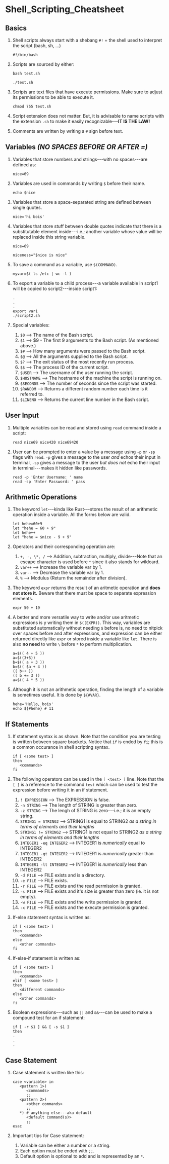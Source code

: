 # Shell_Scripting_Cheatsheet


## Basics

1. Shell scripts always start with a shebang `#!` + the shell used to interpret the script (bash, sh, ...)
   ```
   #!/bin/bash
   ```

1. Scripts are sourced by either:
   ```
   bash test.sh
   ```
   ```
   ./test.sh
   ```

1. Scripts are text files that have execute permissions. Make sure to adjust its permissions to be able to execute it.
   ```
   chmod 755 test.sh
   ```

1. Script extension does not matter. But, it is advisable to name scripts with the extension `.sh` to make it easily recognizable---**IT IS THE LAW!**

1. Comments are written by writing a `#` sign before text.

## Variables _(NO SPACES BEFORE OR AFTER =)_

1. Variables that store numbers and strings---with no spaces---are defined as:
   ```
   nice=69
   ```

1. Variables are used in commands by writing `$` before their name.
   ```
   echo $nice
   ```

1. Variables that store a space-separated string are defined between single quotes.
   ```
   nice='hi bois'
   ```

1. Variables that store stuff between double quotes indicate that there is a substitutable element inside---i.e.; another variable whose value will be replaced inside this string variable.
   ```
   nice=69

   niceness="$nice is nice"
   ```

1. To save a command as a variable, use `$(COMMAND)`.
   ```
   myvar=$( ls /etc | wc -l )
   ```

1. To export a variable to a child process---a variable available in script1 will be copied to script2---inside script1:
   ```
   .
   .
   .
   export var1
   ./script2.sh
   ```
   
1. Special variables:
   1. `$0` --> The name of the Bash script.
   1. `$1` --> $9 - The first 9 arguments to the Bash script. (As mentioned above.)
   1. `$#` --> How many arguments were passed to the Bash script.
   1. `$@` --> All the arguments supplied to the Bash script.
   1. `$?` --> The exit status of the most recently run process.
   1. `$$` --> The process ID of the current script.
   1. `$USER` --> The username of the user running the script.
   1. `$HOSTNAME` --> The hostname of the machine the script is running on.
   1. `$SECONDS` --> The number of seconds since the script was started.
   1. `$RANDOM` --> Returns a different random number each time is it referred to.
   1. `$LINENO` --> Returns the current line number in the Bash script.
  

## User Input

1. Multiple variables can be read and stored using `read` command inside a script:
   ```
   read nice69 nice420 nice69420
   ```

1. User can be prompted to enter a value by a message using `-p` or `-sp` flags with `read`. `-p` gives a message to the user _and_ echos their input in terminal, `-sp` gives a message to the user _but does not_ echo their input in terminal---makes it hidden like passwords.
   ```
   read -p 'Enter Username: ' name
   read -sp 'Enter Password: ' pass
   ```


## Arithmetic Operations

1. The keyword `let`---kinda like Rust---stores the result of an arithmetic operation inside a variable. All the forms below are valid.
   ```
   let hehe=60+9
   let "hehe = 60 + 9"
   let hehe++
   let "hehe = $nice - 9 + 9"
   ```

1. Operators and their corresponding operation are:
   1. `+, -, \*, /`	--> Addition, subtraction, multiply, divide---Note that an escape character is used before `*` since it also stands for wildcard.
   1. `var++`	--> Increase the variable var by 1.
   1. `var--`	--> Decrease the variable var by 1.
   1. `%`	--> Modulus (Return the remainder after division).
  
1. The keyword `expr` returns the result of an aritmetic operation and **does not store it.** Beware that there must be space to separate expression elements.
   ```
   expr 50 + 19
   ```

1. A better and more versatile way to write and/or use aritmetic expressions is y writing them in `$((EXPR))`. This way, variables are substituted automatically without needing `$` before is, no need to nitpick over spaces before and after expressions, and expression can be either returned directly like `expr` or stored inside a variable like `let`. There is also **no need** to write `\` before `*` to perform multiplication.
   ```
   a=$(( 4 + 5 ))
   a=$((3+5))
   b=$(( a + 3 ))
   b=$(( $a + 4 ))
   (( b++ ))
   (( b += 3 ))
   a=$(( 4 * 5 ))
   ```

1. Although it is not an arithmetic operation, finding the length of a variable is sometimes useful. It is done by `${#VAR}`.
   ```
   hehe='Hello, bois'
   echo ${#hehe} # 11
   ```


## If Statements

1. If statement syntax is as shown. Note that the condition you are testing is written between square brackets. Notice that `if` is ended by `fi`; this is a common occurance in shell scripting syntax.
   ```
   if [ <some test> ]
   then
      <commands>
   fi
   ```

1. The following operators can be used in the `[ <test> ]` line. Note that the `[ ]` is a reference to the command `test` which can be used to test the expression before writing it in an if statement.
   1. `! EXPRESSION` --> The EXPRESSION is false.
   1. `-n STRING` --> The length of STRING is greater than zero.
   1. `-z STRING` --> The lengh of STRING is zero---i.e.; it is an empty string.
   1. `STRING1 = STRING2` --> STRING1 is equal to STRING2 _as a string in terms of elements and their lengths_
   1. `STRING1 != STRING2` --> STRING1 is not equal to STRING2 _as a string in terms of elements and their lengths_
   1. `INTEGER1 -eq INTEGER2` --> INTEGER1 is _numerically_ equal to INTEGER2
   1. `INTEGER1 -gt INTEGER2` --> INTEGER1 is _numerically_ greater than INTEGER2
   1. `INTEGER1 -lt INTEGER2` --> INTEGER1 is _numerically_ less than INTEGER2
   1. `-d FILE` --> FILE exists and is a directory.
   1. `-e FILE` --> FILE exists.
   1. `-r FILE` --> FILE exists and the read permission is granted.
   1. `-s FILE` --> FILE exists and it's size is greater than zero (ie. it is not empty).
   1. `-w FILE` --> FILE exists and the write permission is granted.
   1. `-x FILE` --> FILE exists and the execute permission is granted.
  
1. If-else statement syntax is written as:
   ```
   if [ <some test> ]
   then
      <commands>
   else
      <other commands>
   fi
   ```

1. If-else-if statement is written as:
   ```
   if [ <some test> ]
   then
      <commands>   
   elif [ <some test> ]
   then
      <different commands>
   else
      <other commands>
   fi
   ```

1. Boolean expressions---such as `||` and `&&`---can be used to make a compound test for an if statement:
   ```
   if [ -r $1 ] && [ -s $1 ]
   then
   .
   .
   .
   ```


## Case Statement

1. Case statement is written like this:
   ```
   case <variable> in
      <pattern 1>)
         <commands>
         ;;
      <pattern 2>)
         <other commands>
         ;;
      *) # anything else---aka default
         <default command(s)>
         ;;
   esac
   ```

1. Important tips for Case statement:
   1. Variable can be either a number or a string.
   2. Each option must be ended with `;;`.
   3. Default option is optional to add and is represented by an `*`.
  

